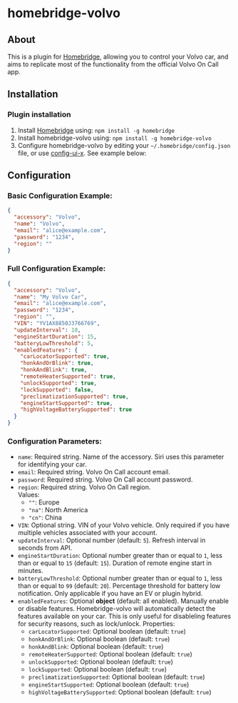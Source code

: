 # homebridge-volvo
## About
This is a plugin for [Homebridge](https://homebridge.io/), allowing you to control your Volvo car, and aims to replicate most of the functionality from the official Volvo On Call app.   

## Installation
### Plugin installation
1. Install [Homebridge](https://homebridge.io/) using: `npm install -g homebridge`
2. Install homebridge-volvo using: `npm install -g homebridge-volvo`
3. Configure homebridge-volvo by editing your `~/.homebridge/config.json` file, or use [config-ui-x](https://www.npmjs.com/package/homebridge-config-ui-x). See example below:
## Configuration
### Basic Configuration Example:
``` json
{
  "accessory": "Volvo",
  "name": "Volvo",
  "email": "alice@example.com",
  "password": "1234",
  "region": ""
}
```
### Full Configuration Example:
``` json
{
  "accessory": "Volvo",
  "name": "My Volvo Car",
  "email": "alice@example.com",
  "password": "1234",
  "region": "",
  "VIN": "YV1AX8850J3766769",
  "updateInterval": 10,
  "engineStartDuration": 15,
  "batteryLowThreshold": 5,
  "enabledFeatures": {
    "carLocatorSupported": true,
    "honkAndOrBlink": true,
    "honkAndBlink": true,
    "remoteHeaterSupported": true,
    "unlockSupported": true,
    "lockSupported": false,
    "preclimatizationSupported": true,
    "engineStartSupported": true,
    "highVoltageBatterySupported": true
  }
}
```
### Configuration Parameters:
- `name`: Required string. Name of the accessory. Siri uses this parameter for identifying your car.
- `email`: Required string. Volvo On Call account email.
- `password`: Required string. Volvo On Call account password.
- `region`: Required string. Volvo On Call region.   
    Values:
  - `""`: Europe
  - `"na"`: North America
  - `"cn"`: China
- `VIN`: Optional string. VIN of your Volvo vehicle. Only required if you have multiple vehicles associated with your account.
- `updateInterval`: Optional number (default: `5`). Refresh interval in seconds from API. 
- `engineStartDuration`: Optional number greater than or equal to `1`, less than or equal to `15` (default: `15`). Duration of remote engine start in minutes.
- `batteryLowThreshold`: Optional number greater than or equal to `1`, less than or equal to `99` (default: `20`). Percentage threshold for battery low notification. Only applicable if you have an EV or plugin hybrid.
- `enabledFeatures`: Optional **object** (default: all enabled). Manually enable or disable features. Homebridge-volvo will automatically detect the features available on your car. This is only useful for disableling features for security reasons, such as lock/unlock. Properties:   
  - `carLocatorSupported`: Optional boolean (default: `true`)
  - `honkAndOrBlink`: Optional boolean (default: `true`)
  - `honkAndBlink`: Optional boolean (default: `true`)
  - `remoteHeaterSupported`: Optional boolean (default: `true`)
  - `unlockSupported`: Optional boolean (default: `true`)
  - `lockSupported`: Optional boolean (default: `true`)
  - `preclimatizationSupported`: Optional boolean (default: `true`)
  - `engineStartSupported`: Optional boolean (default: `true`)
  - `highVoltageBatterySupported`: Optional boolean (default: `true`)
